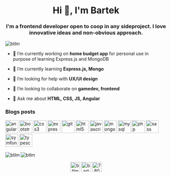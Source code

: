 <h1 align="center">Hi 👋, I'm Bartek</h1>
<h3 align="center">I'm a frontend developer open to coop in any sideproject. I love innovative ideas and non-obvious approach.</h3>

<p align="left"> <img src="https://komarev.com/ghpvc/?username=btlm" alt="btlm" /> </p>

- 🔭 I’m currently working on **home budget app** for personal use in purpose of learning Express.js and MongoDB

- 🌱 I’m currently learning **Express.js, Mongo**

- 🤔 I’m looking for help with **UX/UI design**

- 👯 I’m looking to collaborate on **gamedev, frontend**

- 💬 Ask me about **HTML, CSS, JS, Angular**

### Blogs posts
<!-- BLOG-POST-LIST:START -->
<!-- BLOG-POST-LIST:END -->

<p align="left"><img src="https://devicons.github.io/devicon/devicon.git/icons/angularjs/angularjs-original.svg" alt="angularjs" width="40" height="40"/> <img src="https://devicons.github.io/devicon/devicon.git/icons/bootstrap/bootstrap-plain.svg" alt="bootstrap" width="40" height="40"/> <img src="https://devicons.github.io/devicon/devicon.git/icons/css3/css3-original-wordmark.svg" alt="css3" width="40" height="40"/> <img src="https://devicons.github.io/devicon/devicon.git/icons/express/express-original-wordmark.svg" alt="express" width="40" height="40"/> <img src="https://www.vectorlogo.zone/logos/git-scm/git-scm-icon.svg" alt="git" width="40" height="40"/> <img src="https://devicons.github.io/devicon/devicon.git/icons/html5/html5-original-wordmark.svg" alt="html5" width="40" height="40"/> <img src="https://devicons.github.io/devicon/devicon.git/icons/javascript/javascript-original.svg" alt="javascript" width="40" height="40"/> <img src="https://devicons.github.io/devicon/devicon.git/icons/mongodb/mongodb-original-wordmark.svg" alt="mongodb" width="40" height="40"/> <img src="https://devicons.github.io/devicon/devicon.git/icons/mysql/mysql-original-wordmark.svg" alt="mysql" width="40" height="40"/> <img src="https://devicons.github.io/devicon/devicon.git/icons/php/php-original.svg" alt="php" width="40" height="40"/> <img src="https://devicons.github.io/devicon/devicon.git/icons/sass/sass-original.svg" alt="sass" width="40" height="40"/> <img src="https://symfony.com/logos/symfony_black_03.svg" alt="symfony" width="40" height="40"/> <img src="https://devicons.github.io/devicon/devicon.git/icons/typescript/typescript-original.svg" alt="typescript" width="40" height="40"/></p><img align="left" src="https://github-readme-stats.vercel.app/api/top-langs/?username=btlm&layout=compact&hide=html" alt="btlm" />

<img align="center" src="https://github-readme-stats.vercel.app/api?username=btlm&show_icons=true" alt="btlm" />

<p align="center">
<a href="https://dev.to/btlm" target="blank"><img align="center" src="https://cdn.jsdelivr.net/npm/simple-icons@3.0.1/icons/dev-dot-to.svg" alt="btlm" height="30" width="30" /></a>
<a href="https://linkedin.com/in/bartosz-talma" target="blank"><img align="center" src="https://cdn.jsdelivr.net/npm/simple-icons@3.0.1/icons/linkedin.svg" alt="bartosz-talma" height="30" width="30" /></a>
<a href="https://stackoverflow.com/users/7808889" target="blank"><img align="center" src="https://cdn.jsdelivr.net/npm/simple-icons@3.0.1/icons/stackoverflow.svg" alt="7808889" height="30" width="30" /></a>
</p>
